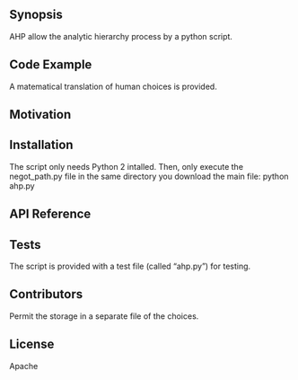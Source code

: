 ## Synopsis
AHP allow the analytic hierarchy process by a python script.


## Code Example
A matematical translation of human choices is provided.

## Motivation


## Installation
The script only needs Python 2 intalled.
Then, only execute the negot_path.py file in the same directory you download the main file:
	python ahp.py


## API Reference

## Tests
The script is provided with a test file (called “ahp.py”) for testing. 

## Contributors
Permit the storage in a separate file of the choices.

## License
Apache

